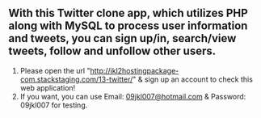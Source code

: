 ## With this Twitter clone app, which utilizes PHP along with MySQL to process user information and tweets, you can sign up/in, search/view tweets, follow and unfollow other users.

1. Please open the url "http://jkl2hostingpackage-com.stackstaging.com/13-twitter/" & sign up an account to check this web application!
2. If you want, you can use Email: 09jkl007@hotmail.com & Password: 09jkl007 for testing.
